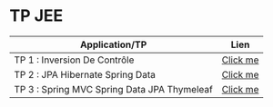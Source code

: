 # TP JEE 
| Application/TP                      |  Lien                        |
|-------------------------------------|------------------------------|
| TP 1 : Inversion De Contrôle        | [Click me](https://github.com/RachidaTanassat/TP-JEE/tree/master/IOC)   |
| TP 2 :  JPA Hibernate Spring Data   | [Click me](https://github.com/RachidaTanassat/TP-JEE/tree/master/jpa)   |
| TP 3 :  Spring MVC Spring Data JPA Thymeleaf   | [Click me](https://github.com/RachidaTanassat/TP-JEE/tree/master/Spring_MVC)   |


